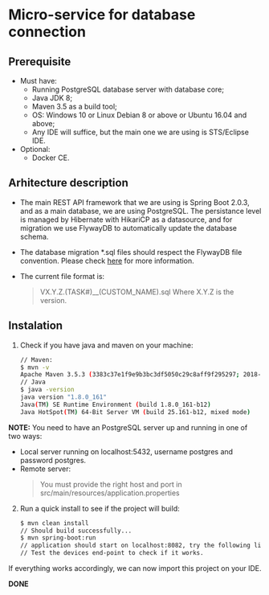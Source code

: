 # Micro-service for database connection
## Prerequisite
* Must have:
    * Running PostgreSQL database server with database core;
    * Java JDK 8;
    * Maven 3.5 as a build tool;
    * OS: Windows 10 or Linux Debian 8 or above or Ubuntu 16.04 and above;
    * Any IDE will suffice, but the main one we are using is STS/Eclipse IDE.
* Optional:
    * Docker CE.

## Arhitecture description
* The main REST API framework that we are using is Spring Boot 2.0.3, and as a main database, we are using PostgreSQL.
The persistance level is managed by Hibernate with HikariCP as a datasource, and for migration we use FlywayDB to automatically update the database schema.

* The database migration *.sql files should respect the FlywayDB file convention. Please check [here](https://flywaydb.org/documentation/migrations#naming) for more information.
* The current file format is:
    > VX.Y.Z.(TASK#)__(CUSTOM_NAME).sql
    > Where X.Y.Z is the version.

## Instalation
1. Check if you have java and maven on your machine:
    ```bash
    // Maven: 
    $ mvn -v
    Apache Maven 3.5.3 (3383c37e1f9e9b3bc3df5050c29c8aff9f295297; 2018-02-24T21:49:05+02:00)
    // Java
    $ java -version
    java version "1.8.0_161"
    Java(TM) SE Runtime Environment (build 1.8.0_161-b12)
    Java HotSpot(TM) 64-Bit Server VM (build 25.161-b12, mixed mode)
    
    ```
**NOTE:** You need to have an PostgreSQL server up and running in one of two ways:
* Local server running on localhost:5432, username postgres and password postgres.
* Remote server:
    > You must provide the right host and port in src/main/resources/application.properties 

2. Run a quick install to see if the project will build:
	```bash
	$ mvn clean install
	// Should build successfully...
	$ mvn spring-boot:run
	// application should start on localhost:8082, try the following link: http://localhost:8082/swagger-ui.html
	// Test the devices end-point to check if it works.
	```
If everything works accordingly, we can now import this project on your IDE.

**DONE**
